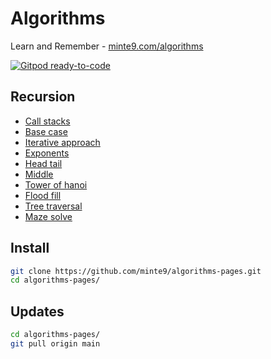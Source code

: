 # Algorithms

Learn and Remember - [minte9.com/algorithms](https://www.minte9.com/java/algorithms)

[![Gitpod ready-to-code](https://img.shields.io/badge/Gitpod-ready--to--code-blue?logo=gitpod)](https://gitpod.io/#https://github.com/minte9/algorithms)


## Recursion

- [Call stacks](https://github.com/minte9/algorithms-pages/tree/main/main/recursion/#call-stacks) 
- [Base case](./main/recursion/#base-case) 
- [Iterative approach](./main/recursion/#iterative-approach) 
- [Exponents](./main/recursion/#exponents)
- [Head tail](./main/recursion/#head-tail) 
- [Middle](./main/recursion/#middle)
- [Tower of hanoi](./main/recursion/#tower-of-hanoi)  
- [Flood fill](./main/recursion/#flood-fill) 
- [Tree traversal](./main/recursion/#tree-traversal)  
- [Maze solve](./main/recursion/#maze-solve)  



## Install

~~~sh
git clone https://github.com/minte9/algorithms-pages.git
cd algorithms-pages/
~~~

## Updates

~~~sh
cd algorithms-pages/
git pull origin main
~~~
